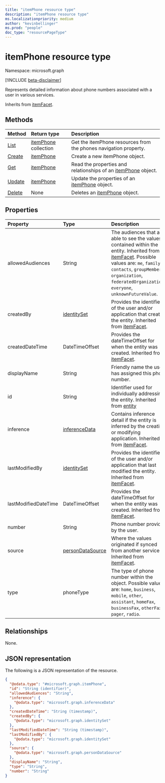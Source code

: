 ```yaml
---
title: "itemPhone resource type"
description: "itemPhone resource type"
ms.localizationpriority: medium
author: "kevinbellinger"
ms.prod: "people"
doc_type: "resourcePageType"
---
```


# itemPhone resource type

Namespace: microsoft.graph

[!INCLUDE [beta-disclaimer](../../includes/beta-disclaimer.md)]

Represents detailed information about phone numbers associated with a user in various services.

Inherits from [itemFacet](../resources/itemfacet.md).

## Methods

|Method|Return type|Description|
|:---|:---|:---|
|[List](../api/profile-list-phones.md)|[itemPhone](../resources/itemphone.md) collection|Get the itemPhone resources from the phones navigation property.|
|[Create](../api/profile-post-phones.md)|[itemPhone](../resources/itemphone.md)|Create a new itemPhone object.|
|[Get](../api/itemphone-get.md)|[itemPhone](../resources/itemphone.md)|Read the properties and relationships of an [itemPhone](../resources/itemphone.md) object.|
|[Update](../api/itemphone-update.md)|[itemPhone](../resources/itemphone.md)|Update the properties of an [itemPhone](../resources/itemphone.md) object.|
|[Delete](../api/itemphone-delete.md)|None|Deletes an [itemPhone](../resources/itemphone.md) object.|

## Properties

|Property|Type|Description|
|:---|:---|:---|
|allowedAudiences|String|The audiences that are able to see the values contained within the entity. Inherited from [itemFacet](../resources/itemfacet.md). Possible values are: `me`, `family`, `contacts`, `groupMembers`, `organization`, `federatedOrganizations`, `everyone`, `unknownFutureValue`.|
|createdBy|[identitySet](../resources/identityset.md)|Provides the identifier of the user and/or application that created the entity. Inherited from [itemFacet](../resources/itemfacet.md).|
|createdDateTime|DateTimeOffset|Provides the dateTimeOffset for when the entity was created. Inherited from [itemFacet](../resources/itemfacet.md).|
|displayName|String|Friendly name the user has assigned this phone number. |
|id|String|Identifier used for individually addressing the entity. Inherited from [entity](../resources/entity.md)|
|inference|[inferenceData](../resources/inferencedata.md)|Contains inference detail if the entity is inferred by the creating or modifying application. Inherited from [itemFacet](../resources/itemfacet.md).|
|lastModifiedBy|[identitySet](../resources/identityset.md)|Provides the identifier of the user and/or application that last modified the entity. Inherited from [itemFacet](../resources/itemfacet.md).|
|lastModifiedDateTime|DateTimeOffset|Provides the dateTimeOffset for when the entity was created. Inherited from [itemFacet](../resources/itemfacet.md).|
|number|String|Phone number provided by the user.|
|source|[personDataSource](../resources/persondatasource.md)|Where the values originated if synced from another service. Inherited from [itemFacet](../resources/itemfacet.md).|
|type|phoneType|The type of phone number within the object. Possible values are: `home`, `business`, `mobile`, `other`, `assistant`, `homeFax`, `businessFax`, `otherFax`, `pager`, `radio`.|

## Relationships

None.

## JSON representation

The following is a JSON representation of the resource.
<!-- {
  "blockType": "resource",
  "keyProperty": "id",
  "@odata.type": "microsoft.graph.itemPhone",
  "baseType": "microsoft.graph.itemFacet",
  "openType": false
}
-->

``` json
{
  "@odata.type": "#microsoft.graph.itemPhone",
  "id": "String (identifier)",
  "allowedAudiences": "String",
  "inference": {
    "@odata.type": "microsoft.graph.inferenceData"
  },
  "createdDateTime": "String (timestamp)",
  "createdBy": {
    "@odata.type": "microsoft.graph.identitySet"
  },
  "lastModifiedDateTime": "String (timestamp)",
  "lastModifiedBy": {
    "@odata.type": "microsoft.graph.identitySet"
  },
  "source": {
    "@odata.type": "microsoft.graph.personDataSource"
  },
  "displayName": "String",
  "type": "String",
  "number": "String"
}
```


